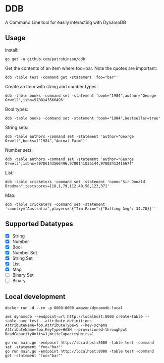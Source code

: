 # DDB

A Command Line tool for easily interacting with DynamoDB

## Usage

Install:
```
go get -u github.com/patrobinson/ddb
```

Get the contents of an item where foo=bar. Note the quotes are important:
```
ddb -table test -command get -statement 'foo="bar"'
```

Create an Item with string and number types:
```
ddb -table books -command set -statement 'book="1984",author="George Orwell",isbn=9780143566496'
```

Bool types:
```
ddb -table books -command set -statement 'book="1984",bestseller=true'
```

String sets:
```
ddb -table authors -command set -statement 'author="George Orwell",books=("1984","Animal Farm")'
```

Number sets:
```
ddb -table authors -command set -statement 'author="George Orwell",isbns=(9780143566496,9780141036144,9780241341667)'
```

List:
```
ddb -table cricketers -command set -statement 'name="Sir Donald Bradman",testscores=[18,1,79,112,40,58,123,37]'
```

Map:
```
ddb -table cricketers -command set -statement 'country="Australia",players=`{"Tim Paine":{"Batting Avg": 34.78}}`'
```

## Supported Datatypes

- [x] String
- [x] Number
- [x] Bool
- [x] Number Set
- [x] String Set
- [x] List
- [x] Map
- [ ] Binary Set
- [ ] Binary

## Local development

```
docker run -d --rm -p 8000:8000 amazon/dynamodb-local

aws dynamodb --endpoint-url http://localhost:8000 create-table --table-name test --attribute-definitions AttributeName=foo,AttributeType=S --key-schema AttributeName=foo,KeyType=HASH --provisioned-throughput ReadCapacityUnits=1,WriteCapacityUnits=1

go run main.go -endpoint http://localhost:8000 -table test -command set -statement 'foo="bar"'
go run main.go -endpoint http://localhost:8000 -table test -command get -statement 'foo="bar"'
```
